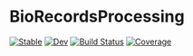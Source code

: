 # BioRecordsProcessing

[![Stable](https://img.shields.io/badge/docs-stable-blue.svg)](https://jonathanBieler.github.io/BioRecordsProcessing.jl/stable)
[![Dev](https://img.shields.io/badge/docs-dev-blue.svg)](https://jonathanBieler.github.io/BioRecordsProcessing.jl/dev)
[![Build Status](https://travis-ci.com/jonathanBieler/BioRecordsProcessing.jl.svg?branch=master)](https://travis-ci.com/jonathanBieler/BioRecordsProcessing.jl)
[![Coverage](https://codecov.io/gh/jonathanBieler/BioRecordsProcessing.jl/branch/master/graph/badge.svg)](https://codecov.io/gh/jonathanBieler/BioRecordsProcessing.jl)
